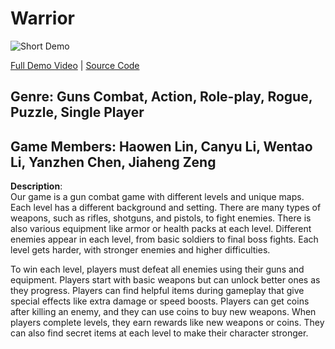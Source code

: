 # Warrior

![Short Demo](assets/gameplay.gif)

[Full Demo Video](https://youtu.be/NChk-esmsVk) | [Source Code](https://drive.google.com/file/d/1nhR25RMLn09DV9rfoe7B3D-qy4Wqjj9-/view)

**Genre**: Guns Combat, Action, Role-play, Rogue, Puzzle, Single Player  
---

**Game Members**: Haowen Lin, Canyu Li, Wentao Li, Yanzhen Chen, Jiaheng Zeng  
---

**Description**:  
Our game is a gun combat game with different levels and unique maps. Each level has a different background and setting. There are many types of weapons, such as rifles, shotguns, and pistols, to fight enemies. There is also various equipment like armor or health packs at each level. Different enemies appear in each level, from basic soldiers to final boss fights. Each level gets harder, with stronger enemies and higher difficulties.

To win each level, players must defeat all enemies using their guns and equipment. Players start with basic weapons but can unlock better ones as they progress. Players can find helpful items during gameplay that give special effects like extra damage or speed boosts. Players can get coins after killing an enemy, and they can use coins to buy new weapons. When players complete levels, they earn rewards like new weapons or coins. They can also find secret items at each level to make their character stronger.



